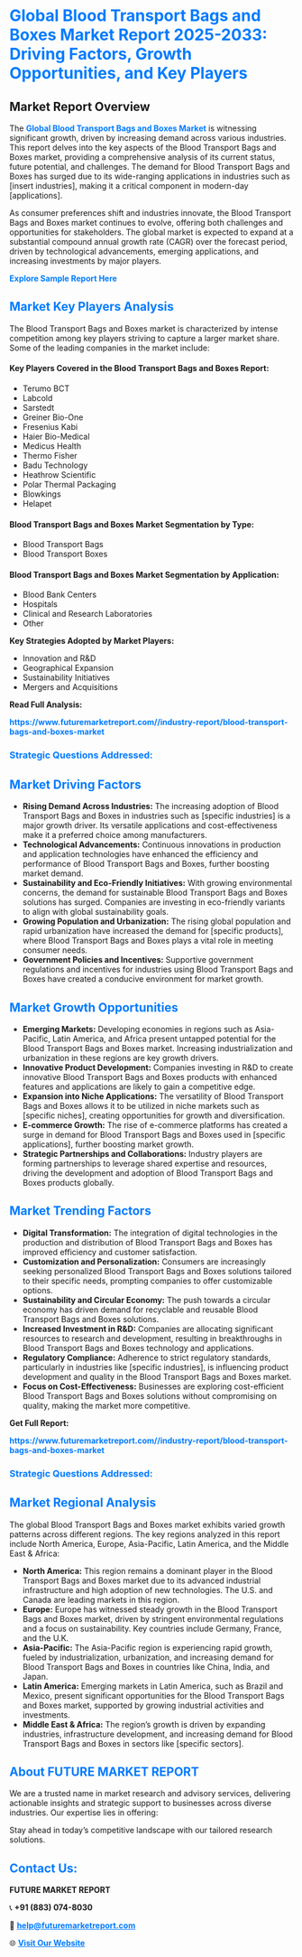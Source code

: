 <h1 style="color: #007BFF;">Global Blood Transport Bags and Boxes Market Report 2025-2033: Driving Factors, Growth Opportunities, and Key Players</h1>

<section id="overview">
<h2>Market Report Overview</h2>
<p>The <a href="https://www.futuremarketreport.com//industry-report/blood-transport-bags-and-boxes-market" style="color: #007BFF; text-decoration: none;"><strong>Global Blood Transport Bags and Boxes Market</strong></a> is witnessing significant growth, driven by increasing demand across various industries. This report delves into the key aspects of the Blood Transport Bags and Boxes market, providing a comprehensive analysis of its current status, future potential, and challenges. The demand for Blood Transport Bags and Boxes has surged due to its wide-ranging applications in industries such as [insert industries], making it a critical component in modern-day [applications].</p>
<p>As consumer preferences shift and industries innovate, the Blood Transport Bags and Boxes market continues to evolve, offering both challenges and opportunities for stakeholders. The global market is expected to expand at a substantial compound annual growth rate (CAGR) over the forecast period, driven by technological advancements, emerging applications, and increasing investments by major players.</p>
</section>

<section id="overview">
<p><a href="https://www.futuremarketreport.com//request-sample/reportId=78080" style="color: #007BFF; text-decoration: none;"><strong>Explore Sample Report Here</strong></a></p>
</section>

<section id="key-players">
<h2 style="color: #007BFF;">Market Key Players Analysis</h2>
<p>The Blood Transport Bags and Boxes market is characterized by intense competition among key players striving to capture a larger market share. Some of the leading companies in the market include:</p>
<h4>Key Players Covered in the Blood Transport Bags and Boxes Report:</h4>
<ul><li>Terumo BCT</li><li>Labcold</li><li>Sarstedt</li><li>Greiner Bio-One</li><li>Fresenius Kabi</li><li>Haier Bio-Medical</li><li>Medicus Health</li><li>Thermo Fisher</li><li>Badu Technology</li><li>Heathrow Scientific</li><li>Polar Thermal Packaging</li><li>Blowkings</li><li>Helapet</li></ul>
<h4>Blood Transport Bags and Boxes Market Segmentation by Type:</h4>
<ul><li>Blood Transport Bags</li><li>Blood Transport Boxes</li></ul>

<h4>Blood Transport Bags and Boxes Market Segmentation by Application:</h4>
<ul><li>Blood Bank Centers</li><li>Hospitals</li><li>Clinical and Research Laboratories</li><li>Other</li></ul>
<p><strong>Key Strategies Adopted by Market Players:</strong></p>
<ul>
<li>Innovation and R&D</li>
<li>Geographical Expansion</li>
<li>Sustainability Initiatives</li>
<li>Mergers and Acquisitions</li>
</ul>
</section>

<section>
<p><strong>Read Full Analysis: </strong></p><a href="https://www.futuremarketreport.com//industry-report/blood-transport-bags-and-boxes-market" style="color: #007BFF; text-decoration: none;"><strong>https://www.futuremarketreport.com//industry-report/blood-transport-bags-and-boxes-market</strong></a>
<h3 style="color: #007BFF;">Strategic Questions Addressed:</h3>
</section>

<section id="driving-factors">
<h2 style="color: #007BFF;">Market Driving Factors</h2>
<ul>
<li><strong>Rising Demand Across Industries:</strong> The increasing adoption of Blood Transport Bags and Boxes in industries such as [specific industries] is a major growth driver. Its versatile applications and cost-effectiveness make it a preferred choice among manufacturers.</li>
<li><strong>Technological Advancements:</strong> Continuous innovations in production and application technologies have enhanced the efficiency and performance of Blood Transport Bags and Boxes, further boosting market demand.</li>
<li><strong>Sustainability and Eco-Friendly Initiatives:</strong> With growing environmental concerns, the demand for sustainable Blood Transport Bags and Boxes solutions has surged. Companies are investing in eco-friendly variants to align with global sustainability goals.</li>
<li><strong>Growing Population and Urbanization:</strong> The rising global population and rapid urbanization have increased the demand for [specific products], where Blood Transport Bags and Boxes plays a vital role in meeting consumer needs.</li>
<li><strong>Government Policies and Incentives:</strong> Supportive government regulations and incentives for industries using Blood Transport Bags and Boxes have created a conducive environment for market growth.</li>
</ul>
</section>

<section id="growth-opportunities">
<h2 style="color: #007BFF;">Market Growth Opportunities</h2>
<ul>
<li><strong>Emerging Markets:</strong> Developing economies in regions such as Asia-Pacific, Latin America, and Africa present untapped potential for the Blood Transport Bags and Boxes market. Increasing industrialization and urbanization in these regions are key growth drivers.</li>
<li><strong>Innovative Product Development:</strong> Companies investing in R&D to create innovative Blood Transport Bags and Boxes products with enhanced features and applications are likely to gain a competitive edge.</li>
<li><strong>Expansion into Niche Applications:</strong> The versatility of Blood Transport Bags and Boxes allows it to be utilized in niche markets such as [specific niches], creating opportunities for growth and diversification.</li>
<li><strong>E-commerce Growth:</strong> The rise of e-commerce platforms has created a surge in demand for Blood Transport Bags and Boxes used in [specific applications], further boosting market growth.</li>
<li><strong>Strategic Partnerships and Collaborations:</strong> Industry players are forming partnerships to leverage shared expertise and resources, driving the development and adoption of Blood Transport Bags and Boxes products globally.</li>
</ul>
</section>

<section id="trending-factors">
<h2 style="color: #007BFF;">Market Trending Factors</h2>
<ul>
<li><strong>Digital Transformation:</strong> The integration of digital technologies in the production and distribution of Blood Transport Bags and Boxes has improved efficiency and customer satisfaction.</li>
<li><strong>Customization and Personalization:</strong> Consumers are increasingly seeking personalized Blood Transport Bags and Boxes solutions tailored to their specific needs, prompting companies to offer customizable options.</li>
<li><strong>Sustainability and Circular Economy:</strong> The push towards a circular economy has driven demand for recyclable and reusable Blood Transport Bags and Boxes solutions.</li>
<li><strong>Increased Investment in R&D:</strong> Companies are allocating significant resources to research and development, resulting in breakthroughs in Blood Transport Bags and Boxes technology and applications.</li>
<li><strong>Regulatory Compliance:</strong> Adherence to strict regulatory standards, particularly in industries like [specific industries], is influencing product development and quality in the Blood Transport Bags and Boxes market.</li>
<li><strong>Focus on Cost-Effectiveness:</strong> Businesses are exploring cost-efficient Blood Transport Bags and Boxes solutions without compromising on quality, making the market more competitive.</li>
</ul>
</section>

<section>
<p><strong>Get Full Report: </strong></p><a href="https://www.futuremarketreport.com//industry-report/blood-transport-bags-and-boxes-market" style="color: #007BFF; text-decoration: none;"><strong>https://www.futuremarketreport.com//industry-report/blood-transport-bags-and-boxes-market</strong></a>
<h3 style="color: #007BFF;">Strategic Questions Addressed:</h3>
</section>


<section id="regional-analysis">
<h2 style="color: #007BFF;">Market Regional Analysis</h2>
<p>The global Blood Transport Bags and Boxes market exhibits varied growth patterns across different regions. The key regions analyzed in this report include North America, Europe, Asia-Pacific, Latin America, and the Middle East & Africa:</p>
<ul>
<li><strong>North America:</strong> This region remains a dominant player in the Blood Transport Bags and Boxes market due to its advanced industrial infrastructure and high adoption of new technologies. The U.S. and Canada are leading markets in this region.</li>
<li><strong>Europe:</strong> Europe has witnessed steady growth in the Blood Transport Bags and Boxes market, driven by stringent environmental regulations and a focus on sustainability. Key countries include Germany, France, and the U.K.</li>
<li><strong>Asia-Pacific:</strong> The Asia-Pacific region is experiencing rapid growth, fueled by industrialization, urbanization, and increasing demand for Blood Transport Bags and Boxes in countries like China, India, and Japan.</li>
<li><strong>Latin America:</strong> Emerging markets in Latin America, such as Brazil and Mexico, present significant opportunities for the Blood Transport Bags and Boxes market, supported by growing industrial activities and investments.</li>
<li><strong>Middle East & Africa:</strong> The region’s growth is driven by expanding industries, infrastructure development, and increasing demand for Blood Transport Bags and Boxes in sectors like [specific sectors].</li>
</ul>
</section>

<footer>
<h2 style="color: #007BFF;">About FUTURE MARKET REPORT</h2>
<p>We are a trusted name in market research and advisory services, delivering actionable insights and strategic support to businesses across diverse industries. Our expertise lies in offering:</p>

<p>Stay ahead in today’s competitive landscape with our tailored research solutions.</p>

<h2 style="color: #007BFF;">Contact Us:</h2>
<p><strong>FUTURE MARKET REPORT</strong></p>
<p>📞 <strong>+91 (883) 074-8030</strong></p>
<p>📧 <strong><a href="mailto:help@futuremarketreport.com" style="color: #007BFF;">help@futuremarketreport.com</a></strong></p>
<p>🌐 <strong><a href="https://www.futuremarketreport.com/" style="color: #007BFF;">Visit Our Website</a></strong></p>
</footer>